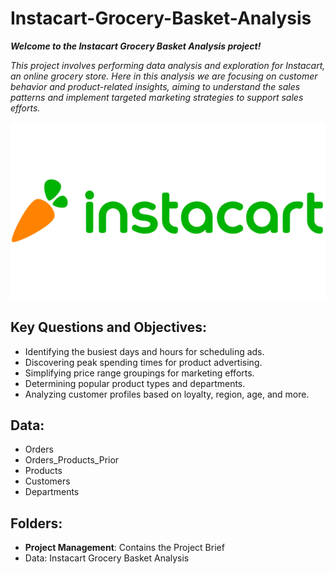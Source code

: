 # **Instacart-Grocery-Basket-Analysis**

***Welcome to the Instacart Grocery Basket Analysis project!***

*This project involves performing data analysis and exploration for Instacart, an online grocery store. 
Here in this analysis we are focusing on customer behavior and product-related insights, aiming to understand the sales patterns and implement targeted marketing strategies to support sales efforts.*

![Instacart Logo](instacart-logo.png)

## Key Questions and Objectives:
- Identifying the busiest days and hours for scheduling ads.
- Discovering peak spending times for product advertising.
- Simplifying price range groupings for marketing efforts.
- Determining popular product types and departments.
- Analyzing customer profiles based on loyalty, region, age, and more.

## Data:
- Orders
- Orders_Products_Prior
- Products
- Customers
- Departments	

## Folders:
- **Project Management**: Contains the Project Brief
- Data: Instacart Grocery Basket Analysis
